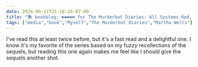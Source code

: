 ```yaml
---
date: 2024-09-11T21:18:15-07:00
title: "📚 bookblog: ❤️❤️❤️❤️❤️ for The Murderbot Diaries: All Systems Red, by Martha Wells"
tags: ["media","book","Myself","The Murderbot Diaries","Martha Wells"]
---
```


I've read this at least twice before, but it's a fast read and a delightful one. I know it's my favorite of the series based on my fuzzy recollections of the sequels, but reading this one again makes me feel like I should give the sequels another shot.